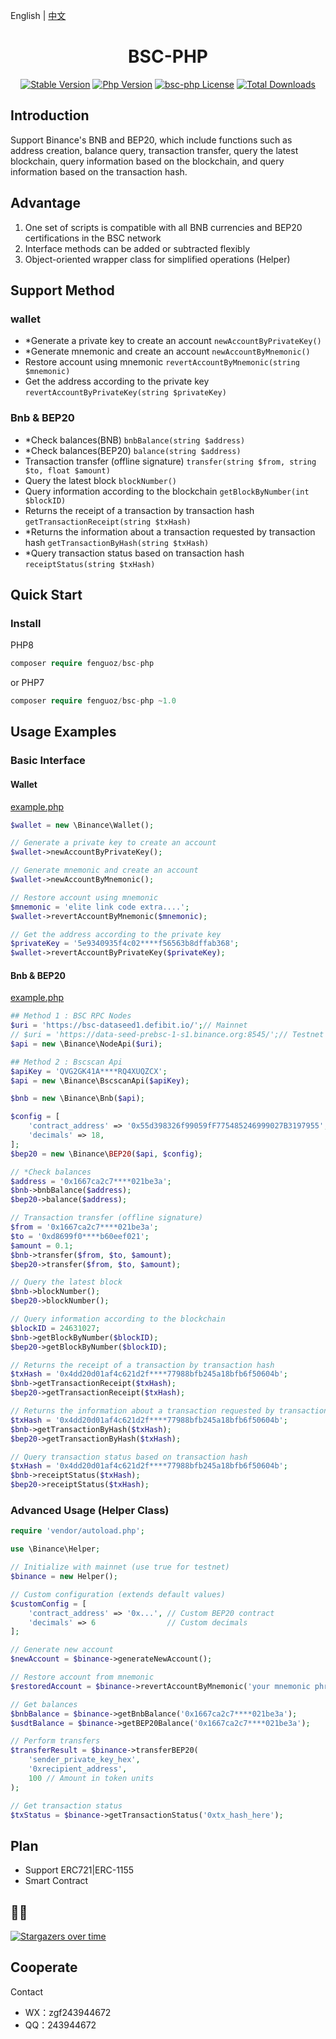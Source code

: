 English | [中文](./README-CN.md)

<h1 align="center">BSC-PHP</h1>

<p align="center">
  <a href="https://github.com/Fenguoz/bsc-php/releases"><img src="https://poser.pugx.org/Fenguoz/bsc-php/v/stable" alt="Stable Version"></a>
  <a href="https://www.php.net"><img src="https://img.shields.io/badge/php-%3E=7.2-brightgreen.svg?maxAge=2592000" alt="Php Version"></a>
  <a href="https://github.com/Fenguoz/bsc-php/blob/master/LICENSE"><img src="https://img.shields.io/github/license/fenguoz/bsc-php.svg?maxAge=2592000" alt="bsc-php License"></a>
  <a href="https://packagist.org/packages/Fenguoz/bsc-php"><img src="https://poser.pugx.org/Fenguoz/bsc-php/downloads" alt="Total Downloads"></a>
</p>

## Introduction

Support Binance's BNB and BEP20, which include functions such as address creation, balance query, transaction transfer, query the latest blockchain, query information based on the blockchain, and query information based on the transaction hash.

## Advantage

1. One set of scripts is compatible with all BNB currencies and BEP20 certifications in the BSC network
2. Interface methods can be added or subtracted flexibly
3. Object-oriented wrapper class for simplified operations (Helper)

## Support Method

### wallet
- *Generate a private key to create an account `newAccountByPrivateKey()`
- *Generate mnemonic and create an account `newAccountByMnemonic()`
- Restore account using mnemonic `revertAccountByMnemonic(string $mnemonic)`
- Get the address according to the private key `revertAccountByPrivateKey(string $privateKey)`

### Bnb & BEP20
- *Check balances(BNB) `bnbBalance(string $address)`
- *Check balances(BEP20) `balance(string $address)`
- Transaction transfer (offline signature) `transfer(string $from, string $to, float $amount)`
- Query the latest block `blockNumber()`
- Query information according to the blockchain `getBlockByNumber(int $blockID)`
- Returns the receipt of a transaction by transaction hash `getTransactionReceipt(string $txHash)`
- *Returns the information about a transaction requested by transaction hash `getTransactionByHash(string $txHash)`
- *Query transaction status based on transaction hash `receiptStatus(string $txHash)`


## Quick Start

### Install

PHP8
``` php
composer require fenguoz/bsc-php
```

or PHP7
``` php
composer require fenguoz/bsc-php ~1.0
```

## Usage Examples

### Basic Interface

#### Wallet
[example.php](./example.php#L4)
``` php
$wallet = new \Binance\Wallet();

// Generate a private key to create an account
$wallet->newAccountByPrivateKey();

// Generate mnemonic and create an account
$wallet->newAccountByMnemonic();

// Restore account using mnemonic
$mnemonic = 'elite link code extra....';
$wallet->revertAccountByMnemonic($mnemonic);

// Get the address according to the private key
$privateKey = '5e9340935f4c02****f56563b8dffab368';
$wallet->revertAccountByPrivateKey($privateKey);
``` 

#### Bnb & BEP20
[example.php](./example.php#L23)
``` php
## Method 1 : BSC RPC Nodes
$uri = 'https://bsc-dataseed1.defibit.io/';// Mainnet
// $uri = 'https://data-seed-prebsc-1-s1.binance.org:8545/';// Testnet
$api = new \Binance\NodeApi($uri);

## Method 2 : Bscscan Api
$apiKey = 'QVG2GK41A****RQ4XUQZCX';
$api = new \Binance\BscscanApi($apiKey);

$bnb = new \Binance\Bnb($api);

$config = [
    'contract_address' => '0x55d398326f99059fF775485246999027B3197955',// USDT BEP20
    'decimals' => 18,
];
$bep20 = new \Binance\BEP20($api, $config);

// *Check balances
$address = '0x1667ca2c7****021be3a';
$bnb->bnbBalance($address);
$bep20->balance($address);

// Transaction transfer (offline signature)
$from = '0x1667ca2c7****021be3a';
$to = '0xd8699f0****b60eef021';
$amount = 0.1;
$bnb->transfer($from, $to, $amount);
$bep20->transfer($from, $to, $amount);

// Query the latest block
$bnb->blockNumber();
$bep20->blockNumber();

// Query information according to the blockchain
$blockID = 24631027;
$bnb->getBlockByNumber($blockID);
$bep20->getBlockByNumber($blockID);

// Returns the receipt of a transaction by transaction hash
$txHash = '0x4dd20d01af4c621d2f****77988bfb245a18bfb6f50604b';
$bnb->getTransactionReceipt($txHash);
$bep20->getTransactionReceipt($txHash);

// Returns the information about a transaction requested by transaction hash
$txHash = '0x4dd20d01af4c621d2f****77988bfb245a18bfb6f50604b';
$bnb->getTransactionByHash($txHash);
$bep20->getTransactionByHash($txHash);

// Query transaction status based on transaction hash
$txHash = '0x4dd20d01af4c621d2f****77988bfb245a18bfb6f50604b';
$bnb->receiptStatus($txHash);
$bep20->receiptStatus($txHash);
```

### Advanced Usage (Helper Class)
``` php
require 'vendor/autoload.php';

use \Binance\Helper;

// Initialize with mainnet (use true for testnet)
$binance = new Helper();

// Custom configuration (extends default values)
$customConfig = [
    'contract_address' => '0x...', // Custom BEP20 contract
    'decimals' => 6                // Custom decimals
];

// Generate new account
$newAccount = $binance->generateNewAccount();

// Restore account from mnemonic
$restoredAccount = $binance->revertAccountByMnemonic('your mnemonic phrase');

// Get balances
$bnbBalance = $binance->getBnbBalance('0x1667ca2c7****021be3a');
$usdtBalance = $binance->getBEP20Balance('0x1667ca2c7****021be3a');

// Perform transfers
$transferResult = $binance->transferBEP20(
    'sender_private_key_hex',
    '0xrecipient_address',
    100 // Amount in token units
);

// Get transaction status
$txStatus = $binance->getTransactionStatus('0xtx_hash_here');
```

## Plan

- Support ERC721|ERC-1155
- Smart Contract

## 🌟🌟

[![Stargazers over time](https://starchart.cc/Fenguoz/bsc-php.svg)](https://starchart.cc/Fenguoz/bsc-php)

## Cooperate

Contact
- WX：zgf243944672
- QQ：243944672
